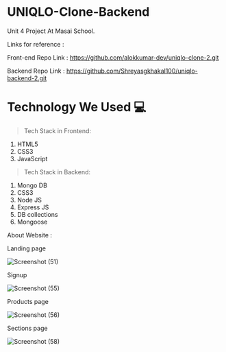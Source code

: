 # UNIQLO-Clone-Backend
Unit 4 Project At Masai School.

Links for reference :

Front-end Repo Link :
https://github.com/alokkumar-dev/uniqlo-clone-2.git

Backend Repo Link :
https://github.com/Shreyasgkhakal100/uniqlo-backend-2.git


# Technology We Used :computer:
> Tech Stack in Frontend:
1. HTML5
2. CSS3
3. JavaScript


> Tech Stack in Backend:
1. Mongo DB
2. CSS3
3. Node JS
4. Express JS
5. DB collections
6. Mongoose

About Website :

Landing page

![Screenshot (51)](https://miro.medium.com/max/3786/1*VWWyKuzBCGh2ipERuP4d_Q.png)

Signup

![Screenshot (55)](https://miro.medium.com/max/875/1*NW0hgxzqK31Qebv2MNqkTQ.png)

Products page

![Screenshot (56)](https://miro.medium.com/max/875/1*D4GW0TdEhANt9J4vUOvVBw.png)


Sections page

![Screenshot (58)](https://miro.medium.com/max/875/1*OjQzHmVFRNe43byIqf-jPg.png)
